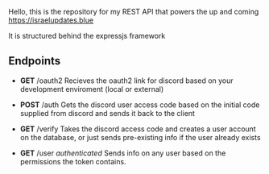 Hello, this is the repository for my REST API that powers the up and coming https://israelupdates.blue

It is structured behind the expressjs framework

## Endpoints

- **GET** /oauth2
Recieves the oauth2 link for discord based on your development enviroment (local or external)

- **POST** /auth
Gets the discord user access code based on the initial code supplied from discord and sends it back to the client

- **GET** /verify
Takes the discord access code and creates a user account on the database, or just sends pre-existing info if the user already exists

- **GET** /user *authenticated*
Sends info on any user based on the permissions the token contains. 
